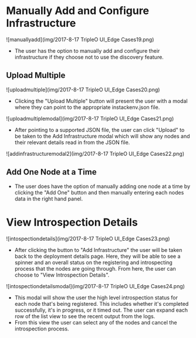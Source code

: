 # Manually Add and Configure Infrastructure
![manuallyadd](img/2017-8-17 TripleO UI_Edge Cases19.png)
- The user has the option to manually add and configure their infrastructure if they choose not to use the discovery feature.

## Upload Multiple
![uploadmultiple](img/2017-8-17 TripleO UI_Edge Cases20.png)
- Clicking the "Upload Multiple" button will present the user with a modal where they can point to the appropriate instackenv.json file.

![uploadmultiplemodal](img/2017-8-17 TripleO UI_Edge Cases21.png)
- After pointing to a supported JSON file, the user can click "Upload" to be taken to the Add Infrastructure modal which will show any nodes and their relevant details read in from the JSON file.

![addinfrastructuremodal2](img/2017-8-17 TripleO UI_Edge Cases22.png)


## Add One Node at a Time
- The user does have the option of manually adding one node at a time by clicking the "Add One" button and then manually entering each nodes data in the right hand panel.


# View Introspection Details
![intospectiondetails](img/2017-8-17 TripleO UI_Edge Cases23.png)
- After clicking the button to "Add Infrastructure" the user will be taken back to the deployment details page. Here, they will be able to see a spinner and an overall status on the registering and introspecting process that the nodes are going through. From here, the user can choose to "View Introspection Details".

![intospectiondetailsmodal](img/2017-8-17 TripleO UI_Edge Cases24.png)
- This modal will show the user the high level introspection status for each node that's being registered. This includes whether it's completed successfully, it's in progress, or it timed out. The user can expand each row of the list view to see the recent output from the logs.
- From this view the user can select any of the nodes and cancel the introspection process.
